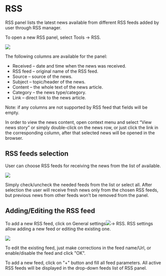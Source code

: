 # RSS

RSS panel lists the latest news available from different RSS feeds added by user through RSS manager.

To open a new RSS panel, select Tools -&gt; RSS.

![](../../../.gitbook/assets/rss-links.png)

The following columns are available for the panel:

* Received – date and time when the news was received.
* RSS feed – original name of the RSS feed.
* Source – source of the news.
* Subject – topic/header of the news.
* Content – the whole text of the news article.
* Category – the news type/category.
* Link – direct link to the news article.

Note: if any columns are not supported by RSS feed that fields will be empty.

In order to view the news content, open context menu and select “View news story” or simply double-click on the news row, or just click the link in the corresponding column, after that selected news will be opened in the browser.

## **RSS feeds selection**

User can choose RSS feeds for receiving the news from the list of available.

![](../../../.gitbook/assets/all-rss.png)

Simply check/uncheck the needed feeds from the list or select all. After selection the user will receive fresh news only from the chosen RSS feeds, but previous news from other feeds won’t be removed from the panel.

## **Adding/Editing the RSS feed**

To add a new RSS feed, click on General settings![](../../../.gitbook/assets/settings.png)-&gt; RSS. RSS settings allow adding a new feed or editing the existing one.

![](../../../.gitbook/assets/rss-settings.png)

To edit the existing feed, just make corrections in the feed name/Url, or enable/disable the feed and click "OK".

To add a new feed, click on "+" button and fill all feed parameters. All active RSS feeds will be displayed in the drop-down feeds list of RSS panel.

